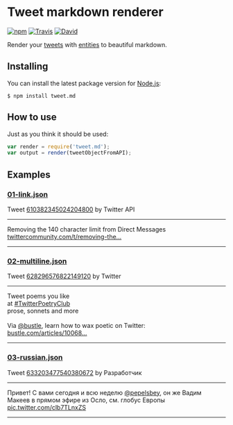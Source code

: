 # Tweet markdown renderer

[![npm](https://img.shields.io/npm/v/tweet.md.svg?style=flat-square)](https://www.npmjs.com/package/tweet.md)
[![Travis](https://img.shields.io/travis/silentroach/tweet.md.svg?style=flat-square&label=travis)](https://travis-ci.org/silentroach/tweet.md)
[![David](https://img.shields.io/david/dev/silentroach/tweet.md.svg?style=flat-square&label=deps)](https://david-dm.org/silentroach/tweet.md#info=devDependencies)

Render your [tweets](https://dev.twitter.com/overview/api/tweets) with [entities](https://dev.twitter.com/overview/api/entities) to beautiful markdown.

## Installing

You can install the latest package version for [Node.js](https://nodejs.org):

```
$ npm install tweet.md
```

## How to use

Just as you think it should be used:

```js
var render = require('tweet.md');
var output = render(tweetObjectFromAPI);
```

## Examples

<!-- CUT -->

### [01-link.json](examples/01-link.json)

Tweet [610382345024204800](https://twitter.com/twitterapi/status/610382345024204800) by Twitter API

- - -
Removing the 140 character limit from Direct Messages [twittercommunity.com/t/removing-the…](https://t.co/h0I2M3P2vm "https://twittercommunity.com/t/removing-the-140-character-limit-from-direct-messages/41348/")
- - -

### [02-multiline.json](examples/02-multiline.json)

Tweet [628296576822149120](https://twitter.com/twitter/status/628296576822149120) by Twitter

- - -
Tweet poems you like<br />at [#TwitterPoetryClub](https://twitter.com/search?q=%23TwitterPoetryClub)<br />prose, sonnets and more<br /><br />Via [@bustle](https://twitter.com/bustle "Bustle"), learn how to wax poetic on Twitter: [bustle.com/articles/10068…](http://t.co/vItyyGqX7R "http://www.bustle.com/articles/100683-twitterpoetryclub-members-share-their-love-of-poetry-in-140-characters-or-less")
- - -

### [03-russian.json](examples/03-russian.json)

Tweet [633203477540380672](https://twitter.com/jsunderhood/status/633203477540380672) by Разработчик

- - -
Привет! С вами сегодня и всю неделю [@pepelsbey](https://twitter.com/pepelsbey "Вадим Макеев"), он же Вадим Макеев в прямом эфире из Осло, см. глобус Европы [pic.twitter.com/clb7TLnxZS](http://t.co/clb7TLnxZS)
- - -

